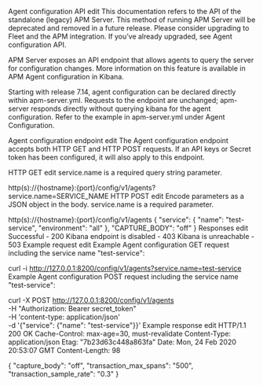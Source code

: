 Agent configuration API
edit
This documentation refers to the API of the standalone (legacy) APM Server. This method of running APM Server will be deprecated and removed in a future release. Please consider upgrading to Fleet and the APM integration. If you’ve already upgraded, see Agent configuration API.

APM Server exposes an API endpoint that allows agents to query the server for configuration changes. More information on this feature is available in APM Agent configuration in Kibana.

Starting with release 7.14, agent configuration can be declared directly within apm-server.yml. Requests to the endpoint are unchanged; apm-server responds directly without querying kibana for the agent configuration. Refer to the example in apm-server.yml under Agent Configuration.

Agent configuration endpoint
edit
The Agent configuration endpoint accepts both HTTP GET and HTTP POST requests. If an API keys or Secret token has been configured, it will also apply to this endpoint.

HTTP GET
edit
service.name is a required query string parameter.

http(s)://{hostname}:{port}/config/v1/agents?service.name=SERVICE_NAME
HTTP POST
edit
Encode parameters as a JSON object in the body. service.name is a required parameter.

http(s)://{hostname}:{port}/config/v1/agents
{
  "service": {
      "name": "test-service",
      "environment": "all"
  },
  "CAPTURE_BODY": "off"
}
Responses
edit
Successful - 200
Kibana endpoint is disabled - 403
Kibana is unreachable - 503
Example request
edit
Example Agent configuration GET request including the service name "test-service":

curl -i http://127.0.0.1:8200/config/v1/agents?service.name=test-service
Example Agent configuration POST request including the service name "test-service":

curl -X POST http://127.0.0.1:8200/config/v1/agents \
  -H "Authorization: Bearer secret_token" \
  -H 'content-type: application/json' \
  -d '{"service": {"name": "test-service"}}'
Example response
edit
HTTP/1.1 200 OK
Cache-Control: max-age=30, must-revalidate
Content-Type: application/json
Etag: "7b23d63c448a863fa"
Date: Mon, 24 Feb 2020 20:53:07 GMT
Content-Length: 98

{
    "capture_body": "off",
    "transaction_max_spans": "500",
    "transaction_sample_rate": "0.3"
}
